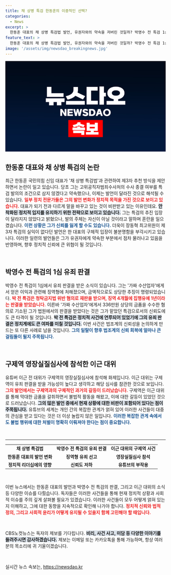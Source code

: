 ```yaml
---
title: 채 상병 특검 한동훈의 이중적인 선택?
categories:
  - News
excerpt: >
  한동훈 대표의 채 상병 특검법 발언, 유권자와의 약속을 저버린 것일까? 박영수 전 특검 1심 유죄 선고, 해군 출신 유튜버 이근 대위는 구제역 심사 현장에 등장! 정치와 법정의 핫이슈를 놓치지 마세요!
feature_text: >
  한동훈 대표의 채 상병 특검법 발언, 유권자와의 약속을 저버린 것일까? 박영수 전 특검 1심 유죄 선고, 해군 출신 유튜버 이근 대위는 구제역 심사 현장에 등장! 정치와 법정의 핫이슈를 놓치지 마세요!
image: '/assets/img/newsdao_breakingnews.jpg'
---
```


<p><img src="/assets/img/newsdao_breakingnews.jpg" alt="ontimetimes 속보" /></p>

<h2 data-ke-size="size26">한동훈 대표와 채 상병 특검의 논란</h2>

<p data-ke-size="size16">최근 한동훈 국민의힘 신임 대표가 '채 상병 특검법'과 관련하여 제3자 추천 방식을 제안하면서 논란이 일고 있습니다. 당초 그는 고위공직자범죄수사처의 수사 종결 여부를 특검 발의의 조건으로 삼지 않겠다고 약속했으나, 이제는 발언이 달라진 것으로 해석될 수 있습니다. <b><span style="color: #ee2323;">일부 정치 전문가들은 그의 발언 변화가 정치적 목적을 가진 것으로 보이고 있습니다.</span></b> 대표가 되기 전과 다르게 말을 바꾸고 있는 것이 비판받고 있는 이유인데요. <b><span style="background-color: #21538527;">안착화된 정치적 입지를 유지하기 위한 전략으로 보이고 있습니다.</span></b> 그는 특검의 추진 입장이 달라지지 않았다고 밝혔으나, 발의 주체는 자신이 아닐 것이라고 말하며 혼란을 일으켰습니다. <b><span style="color: #1a5490;">이런 상황은 그가 신뢰를 잃게 할 수도 있습니다.</span></b> 더욱이 장동혁 최고위원이 제3자 특검의 실익이 없다던 발언은 한 대표의 구체적 입장이 불분명함을 부각시키고 있습니다. 이러한 일련의 발언들은 그가 유권자에게 약속한 부분에서 점차 물러나고 있음을 반영하며, 향후 정치적 신뢰에 큰 위협이 될 것입니다.</p>

<p data-ke-size="size16">&nbsp;</p>

<h2 data-ke-size="size26">박영수 전 특검의 1심 유죄 판결</h2>

<p data-ke-size="size16">박영수 전 특검이 1심에서 유죄 판결을 받은 소식이 있습니다. 그는 '가짜 수산업자'에게서 얻은 이익과 관련해 징역형에 처해졌으며, 금액적으로도 상당한 추징이 명령되었습니다. <b><span style="color: #ee2323;">박 전 특검은 청탁금지법 위반 혐의로 재판을 받으며, 징역 4개월에 집행유예 1년이라는 판결을 받았습니다.</span></b> 이른바 '가짜 수산업자'에게서 336만원 상당의 금품을 수수한 혐의로 기소된 그가 법원에서의 판결을 받았다는 것은 그가 맡았던 특검으로서의 신뢰도에도 큰 타격이 될 것입니다. <b><span style="background-color: #21538527;">박 전 특검은 정치적 사건에 연루되어 있었기에 그의 유죄 판결은 정치계에도 큰 여파를 미칠 것입니다.</span></b> 이번 사건은 법조계의 신뢰성을 논의하게 만드는 또 다른 사례로 남을 것입니다. <b><span style="color: #1a5490;">그의 일탈이 향후 법조계의 신뢰 회복에 얼마나 큰 걸림돌이 될지 주목됩니다.</span></b></p>

<p data-ke-size="size16">&nbsp;</p>

<h2 data-ke-size="size26">구제역 영장실질심사에 참석한 이근 대위</h2>

<p data-ke-size="size16">유튜버 이근 전 대위가 구제역의 영장실질심사에 참석해 화제입니다. 이근 대위는 구제역이 유죄 판결을 받을 가능성이 높다고 생각하고 해당 심사를 참관한 것으로 보입니다. <b><span style="color: #ee2323;">그의 발언에서는 구제역과의 구체적인 과거의 갈등이 드러났습니다.</span></b> 구제역은 이근 대위를 통해 막대한 금품을 갈취하면서 불법적 활동을 해왔고, 이에 대한 갈등이 있었던 것으로 드러났습니다. <b><span style="background-color: #21538527;">그의 많은 발언 중에서 현재 상황에 대한 비판이 포함되어 있다는 점이 주목됩니다.</span></b> 유튜브의 세계는 개인 간의 복잡한 관계가 얽혀 있어 이러한 사건들이 대중의 관심을 받고 있다는 것은 더 이상 놀랍지 않은 일입니다. <b><span style="color: #1a5490;">이러한 복잡한 관게 속에서도 불법 행위에 대한 처벌이 명확히 이뤄져야 한다는 점이 중요합니다.</span></b></p>

<p data-ke-size="size16">&nbsp;</p>

<hr>

<table>
    <tr>
        <td style="text-align: center; height: 17px;"><b>채 상병 특검법</b></td>
        <td style="text-align: center; height: 17px;"><b>박영수 전 특검의 유죄 판결</b></td>
        <td style="text-align: center; height: 17px;"><b>이근 대위의 구제역 사건</b></td>
    </tr>
    <tr>
        <td style="text-align: center; height: 17px;"><b>한동훈 대표의 발언 변화</b></td>
        <td style="text-align: center; height: 17px;"><b>징역형 유죄 선고</b></td>
        <td style="text-align: center; height: 17px;"><b>영장실질심사 참석</b></td>
    </tr>
    <tr>
        <td style="text-align: center; height: 17px;"><b>정치적 리더십에의 영향</b></td>
        <td style="text-align: center; height: 17px;"><b>신뢰도 저하</b></td>
        <td style="text-align: center; height: 17px;"><b>유튜브의 부작용</b></td>
    </tr>
</table> 

<p data-ke-size="size16">&nbsp;</p>

<p data-ke-size="size16">이번 뉴스에서는 한동훈 대표의 발언과 박영수 전 특검의 판결, 그리고 이근 대위의 소식 등 다양한 이슈를 다뤘습니다. 독자들은 이러한 사건들을 통해 현재 정치적 상황과 사회적 이슈를 주의 깊게 살펴볼 필요가 있겠습니다. 이러한 사건들이 모두 어떻게 얽혀 있는지 이해하고, 그에 대한 동향을 지속적으로 확인해 나가야 합니다. <b><span style="color: #ee2323;">정치적 신뢰와 법적 정의, 그리고 사회적 윤리가 어떻게 유지될 수 있을지 함께 고민해야 할 때입니다.</span></b></p>

<p data-ke-size="size16">&nbsp;</p>

<p data-ke-size="size16">CBS노컷뉴스는 독자의 제보를 기다립니다. <b><span style="background-color: #21538527;">비리, 사건 사고, 미담 등 다양한 이야기를 들려주시면 감사하겠습니다.</span></b> 제보는 이메일 또는 카카오톡을 통해 가능하며, 항상 여러분의 목소리에 귀 기울이겠습니다.</p> 

<p data-ke-size="size16">&nbsp;</p>
실시간 뉴스 속보는, <a href="https://newsdao.kr" rel="dofollow">https://newsdao.kr</a>


